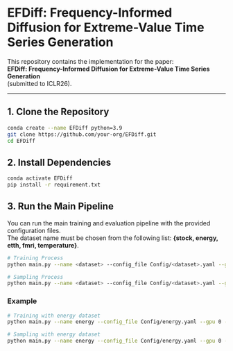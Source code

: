 # EFDiff: Frequency-Informed Diffusion for Extreme-Value Time Series Generation

This repository contains the implementation for the paper:  
**EFDiff: Frequency-Informed Diffusion for Extreme-Value Time Series Generation**  
(submitted to ICLR26).

---

## 1. Clone the Repository
```bash
conda create --name EFDiff python=3.9
git clone https://github.com/your-org/EFDiff.git
cd EFDiff
```

## 2. Install Dependencies
```bash
conda activate EFDiff
pip install -r requirement.txt
```

## 3. Run the Main Pipeline
You can run the main training and evaluation pipeline with the provided configuration files.  
The dataset name must be chosen from the following list: **{stock, energy, etth, fmri, temperature}**.

```bash
# Training Process
python main.py --name <dataset> --config_file Config/<dataset>.yaml --gpu 0 --topk 5 --train

# Sampling Process
python main.py --name <dataset> --config_file Config/<dataset>.yaml --gpu 0 --sample 0 --topk 5 --milestone 10
```

### Example
```bash
# Training with energy dataset
python main.py --name energy --config_file Config/energy.yaml --gpu 0 --topk 5 --train

# Sampling with energy dataset
python main.py --name energy --config_file Config/energy.yaml --gpu 0 --sample 0 --topk 5 --milestone 10
```
